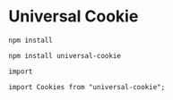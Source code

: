 # Universal Cookie

`npm install`

```
npm install universal-cookie
```

`import`
```
import Cookies from "universal-cookie";
```
